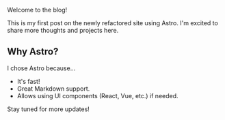 Welcome to the blog!

This is my first post on the newly refactored site using Astro. I'm excited to share more thoughts and projects here.

## Why Astro?

I chose Astro because...

*   It's fast!
*   Great Markdown support.
*   Allows using UI components (React, Vue, etc.) if needed.

Stay tuned for more updates! 